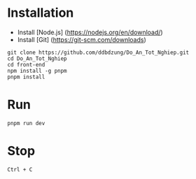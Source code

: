 # Installation

- Install [Node.js] (https://nodejs.org/en/download/)
- Install [Git] (https://git-scm.com/downloads)

```
git clone https://github.com/ddbdzung/Do_An_Tot_Nghiep.git
cd Do_An_Tot_Nghiep
cd front-end
npm install -g pnpm
pnpm install
```

# Run

```
pnpm run dev
```

# Stop

```
Ctrl + C
```
